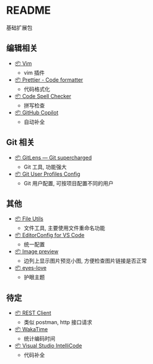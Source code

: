 # README

基础扩展包

## 编辑相关

- [📦 Vim](https://marketplace.visualstudio.com/items?itemName=vscodevim.vim)
  - vim 插件
- [📦 Prettier - Code formatter](https://marketplace.visualstudio.com/items?itemName=esbenp.prettier-vscode)
  - 代码格式化
- [📦 Code Spell Checker](https://marketplace.visualstudio.com/items?itemName=streetsidesoftware.code-spell-checker)
  - 拼写检查
- [📦 GitHub Copilot](https://marketplace.visualstudio.com/items?itemName=GitHub.copilot)
  - 自动补全

## Git 相关

- [📦 GitLens — Git supercharged](https://marketplace.visualstudio.com/items?itemName=eamodio.gitlens)
  - Git 工具, 功能强大
- [📦 Git User Profiles Config](https://marketplace.visualstudio.com/items?itemName=anaer.git-user-profiles-config)
  - Git 用户配置, 可按项目配置不同的用户

## 其他

- [📦 File Utils](https://marketplace.visualstudio.com/items?itemName=sleistner.vscode-fileutils)
  - 文件工具, 主要使用文件重命名功能
- [📦 EditorConfig for VS Code](https://marketplace.visualstudio.com/items?itemName=EditorConfig.EditorConfig)
  - 统一配置
- [📦 Image preview](https://marketplace.visualstudio.com/items?itemName=kisstkondoros.vscode-gutter-preview)
  - 边列上显示图片预览小图, 方便检查图片链接是否正常
- [📦 eyes-love](https://marketplace.visualstudio.com/items?itemName=gracie-wdy.eyes-love)
  - 护眼主题

## 待定

- [📦 REST Client](https://marketplace.visualstudio.com/items?itemName=humao.rest-client)
  - 类似 postman, http 接口请求
- [📦 WakaTime](https://marketplace.visualstudio.com/items?itemName=WakaTime.vscode-wakatime)
  - 统计编码时间
- [📦 Visual Studio IntelliCode](https://marketplace.visualstudio.com/items?itemName=VisualStudioExptTeam.vscodeintellicode)
  - 代码补全
